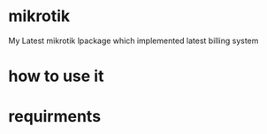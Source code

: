 # mikrotik
My Latest mikrotik lpackage which implemented latest billing system

# how to use it


# requirments
